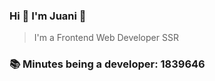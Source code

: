 ### Hi 👋 I&#39;m Juani 🦁

> I&#39;m a Frontend Web Developer SSR

### 📚 Minutes being a developer: 1839646
